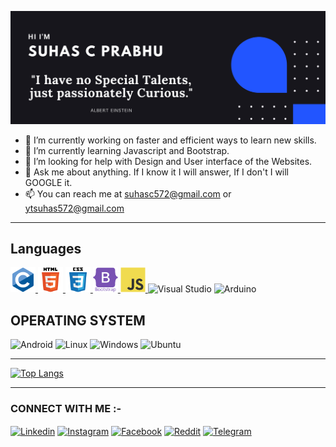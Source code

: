 
![](Profile_Github.png)


    

- 🔭 I’m currently working on faster and efficient ways to learn new skills.
- 🌱 I’m currently learning Javascript and Bootstrap.
- 🤔 I’m looking for help with Design and User interface of the Websites.
- 💬 Ask me about anything. If I know it I will answer, If I don't I will GOOGLE it.
- 📫 You can reach me at suhasc572@gmail.com or ytsuhas572@gmail.com

<hr>

<!-- <a href="https://github.com/anuraghazra/github-readme-stats">
      <img width=325 align="left" src="https://github-readme-stats.vercel.app/api/top-langs/?username=SuhasC572&langs_count=20&theme=highcontrast&layout=compact" />
    </a> -->
    
## Languages
<div align="left">
  <a href="https://www.cprogramming.com/" target="_blank" title ="C"> <img
            src="https://raw.githubusercontent.com/devicons/devicon/master/icons/c/c-original.svg" alt="c" width="40"
            height="40" /> </a>  
  <a href="https://www.w3.org/html/" target="_blank" title ="html"> <img
            src="https://raw.githubusercontent.com/devicons/devicon/master/icons/html5/html5-original-wordmark.svg"
            alt="html5" width="40" height="40" /> </a>  
  <a href="https://www.w3schools.com/css/" target="_blank" title ="CSS">
        <img src="https://raw.githubusercontent.com/devicons/devicon/master/icons/css3/css3-original-wordmark.svg"
            alt="css3" width="40" height="40" /> </a>
  <a href="https://getbootstrap.com" target="_blank" title ="bootstrap"> <img
            src="https://raw.githubusercontent.com/devicons/devicon/master/icons/bootstrap/bootstrap-plain-wordmark.svg"
            alt="bootstrap" width="40" height="40" /> </a>
    <a href="https://developer.mozilla.org/en-US/docs/Web/JavaScript" target="_blank" title ="JavaScript"> <img
            src="https://raw.githubusercontent.com/devicons/devicon/master/icons/javascript/javascript-original.svg"
            alt="javascript" width="40" height="40" /> </a>
    <a  target="_blank" title ="JavaScript"> <img
            src="https://img.shields.io/badge/Visual%20Studio%20Code-0078d7.svg?style=for-the-badge&logo=visual-studio-code&logoColor=white"
            alt="Visual Studio" height="40" /> </a>
    <a  target="_blank" title ="JavaScript"> <img
            src="https://img.shields.io/badge/-Arduino-00979D?style=for-the-badge&logo=Arduino&logoColor=white"
            alt="Arduino"  height="40" /> </a>

  </div>
  
  ## OPERATING SYSTEM
<div align="left">
    <a  target="_blank" title ="Android"> <img
            src="https://img.shields.io/badge/Android-3DDC84?style=for-the-badge&logo=android&logoColor=white"
            alt="Android"  height="40" /> </a>
    <a  target="_blank" title ="Linux"> <img
            src="https://img.shields.io/badge/Linux-FCC624?style=for-the-badge&logo=linux&logoColor=black"
            alt="Linux"  height="40" /> </a>
    <a  target="_blank" title ="Windows"> <img
            src="https://img.shields.io/badge/Windows-0078D6?style=for-the-badge&logo=windows&logoColor=white"
            alt="Windows"  height="40" /> </a>
    <a  target="_blank" title ="Ubuntu"> <img
            src="https://img.shields.io/badge/Ubuntu-E95420?style=for-the-badge&logo=ubuntu&logoColor=white"
            alt="Ubuntu"  height="40" /> </a>
  </div>
  

<hr>

[![Top Langs](https://github-readme-stats.vercel.app/api/top-langs/?username=SuhasC572&layout=compact)](https://github.com/anuraghazra/github-readme-stats)


<hr>

### CONNECT WITH ME :- 

<div align="left">
     <a href="https://www.linkedin.com/in/suhas-c-prabhu-963398211/" target="blank"><img align="center"
            src="https://img.shields.io/badge/linkedin-%230077B5.svg?style=for-the-badge&logo=linkedin&logoColor=white" alt="Linkedin" height="30"
             /></a>
     <a href="https://www.instagram.com/_c_suhas_572_/" target="blank"><img align="center"
            src="https://img.shields.io/badge/Instagram-%23E4405F.svg?style=for-the-badge&logo=Instagram&logoColor=white" alt="Instagram" height="30"
                                                                              /></a>
    <a href="https://www.facebook.com/people/Suhas-C/100079621551221/" target="blank"><img align="center"
            src="https://img.shields.io/badge/Facebook-%231877F2.svg?style=for-the-badge&logo=Facebook&logoColor=white" alt="Facebook" height="30"
                                                                              /></a>
    <a href="https://www.reddit.com/user/Reasonable_Dare_724" target="blank"><img align="center"
            src="https://img.shields.io/badge/Reddit-FF4500?style=for-the-badge&logo=reddit&logoColor=white" alt="Reddit" height="30"
                                                                              /></a>
    <a href="https://t.me/suhasc572" target="blank"><img align="center"
            src="https://img.shields.io/badge/Telegram-2CA5E0?style=for-the-badge&logo=telegram&logoColor=white" alt="Telegram" height="30"
                                                                              /></a>
    </div>



